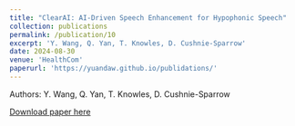 ```yaml
---
title: "ClearAI: AI-Driven Speech Enhancement for Hypophonic Speech"
collection: publications
permalink: /publication/10
excerpt: 'Y. Wang, Q. Yan, T. Knowles, D. Cushnie-Sparrow'
date: 2024-08-30
venue: 'HealthCom'
paperurl: 'https://yuandaw.github.io/publidations/'
---
```

Authors: Y. Wang, Q. Yan, T. Knowles, D. Cushnie-Sparrow

<!-- [Slides](https://yuandaw.github.io/publidations/) -->

[Download paper here](https://yuandaw.github.io/publidations/)